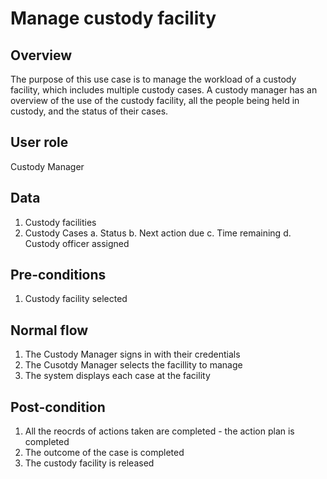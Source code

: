 # Manage custody facility

## Overview

The purpose of this use case is to manage the workload of a custody facility, which includes multiple custody cases. A custody manager has an overview of the use of the custody facility, all the people being held in custody, and the status of their cases.

## User role

Custody Manager

## Data

1. Custody facilities
1. Custody Cases
    a. Status
    b. Next action due
    c. Time remaining
    d. Custody officer assigned

## Pre-conditions

1. Custody facility selected

## Normal flow

1. The Custody Manager signs in with their credentials
1. The Cusotdy Manager selects the facillity to manage
1. The system displays each case at the facility

## Post-condition

1. All the reocrds of actions taken are completed - the action plan is completed
1. The outcome of the case is completed
1. The custody facility is released
